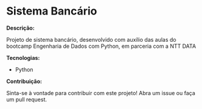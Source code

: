 # Sistema Bancário

**Descrição:**

Projeto de sistema bancário, desenvolvido com auxílio das aulas do bootcamp Engenharia de Dados com Python, em parceria com a NTT DATA

**Tecnologias:**

* Python

**Contribuição:**

Sinta-se à vontade para contribuir com este projeto! Abra um issue ou faça um pull request.

